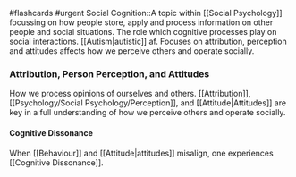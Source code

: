 #flashcards #urgent
Social Cognition::A topic within [[Social Psychology]] focussing on how people store, apply and process information on other people and social situations. The role which cognitive processes play on social interactions. [[Autism|autistic]] af. Focuses on attribution, perception and attitudes affects how we perceive others and operate socially.
<!--SR:!2023-11-12,4,210-->
### Attribution, Person Perception, and Attitudes
How we process opinions of ourselves and others. [[Attribution]], [[Psychology/Social Psychology/Perception]], and [[Attitude|Attitudes]] are key in a full understanding of how we perceive others and operate socially.
#### Cognitive Dissonance
When [[Behaviour]] and [[Attitude|attitudes]] misalign, one experiences [[Cognitive Dissonance]]. 
